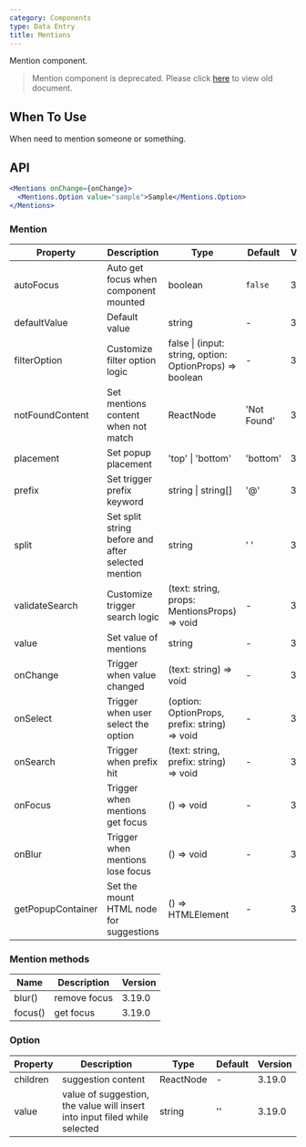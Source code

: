 ```yaml
---
category: Components
type: Data Entry
title: Mentions
---
```


Mention component.

> Mention component is deprecated. Please click [here](/components/mention) to view old document.

## When To Use

When need to mention someone or something.

## API

```jsx
<Mentions onChange={onChange}>
  <Mentions.Option value="sample">Sample</Mentions.Option>
</Mentions>
```

### Mention

| Property | Description | Type | Default | Version |
| --- | --- | --- | --- | --- |
| autoFocus | Auto get focus when component mounted | boolean | `false` | 3.19.0 |
| defaultValue | Default value | string | - | 3.19.0 |
| filterOption | Customize filter option logic | false \| (input: string, option: OptionProps) => boolean | - | 3.19.0 |
| notFoundContent | Set mentions content when not match | ReactNode | 'Not Found' | 3.19.0 |
| placement | Set popup placement | 'top' \| 'bottom' | 'bottom' | 3.19.0 |
| prefix | Set trigger prefix keyword | string \| string[] | '@' | 3.19.0 |
| split | Set split string before and after selected mention | string | ' ' | 3.19.0 |
| validateSearch | Customize trigger search logic | (text: string, props: MentionsProps) => void | - | 3.19.0 |
| value | Set value of mentions | string | - | 3.19.0 |
| onChange | Trigger when value changed | (text: string) => void | - | 3.19.0 |
| onSelect | Trigger when user select the option | (option: OptionProps, prefix: string) => void | - | 3.19.0 |
| onSearch | Trigger when prefix hit | (text: string, prefix: string) => void | - | 3.19.0 |
| onFocus | Trigger when mentions get focus | () => void | - | 3.19.0 |
| onBlur | Trigger when mentions lose focus | () => void | - | 3.19.0 |
| getPopupContainer | Set the mount HTML node for suggestions | () => HTMLElement | - | 3.22.0 |

### Mention methods

| Name    | Description  | Version |
| ------- | ------------ | ------- |
| blur()  | remove focus | 3.19.0  |
| focus() | get focus    | 3.19.0  |

### Option

| Property | Description | Type | Default | Version |
| --- | --- | --- | --- | --- |
| children | suggestion content | ReactNode | - | 3.19.0 |
| value | value of suggestion, the value will insert into input filed while selected | string | '' | 3.19.0 |

